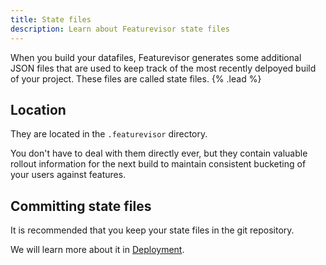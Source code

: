 ```yaml
---
title: State files
description: Learn about Featurevisor state files
---
```


When you build your datafiles, Featurevisor generates some additional JSON files that are used to keep track of the most recently delpoyed build of your project. These files are called state files. {% .lead %}

## Location

They are located in the `.featurevisor` directory.

You don't have to deal with them directly ever, but they contain valuable rollout information for the next build to maintain consistent bucketing of your users against features.

## Committing state files

It is recommended that you keep your state files in the git repository.

We will learn more about it in [Deployment](/docs/deployment).
